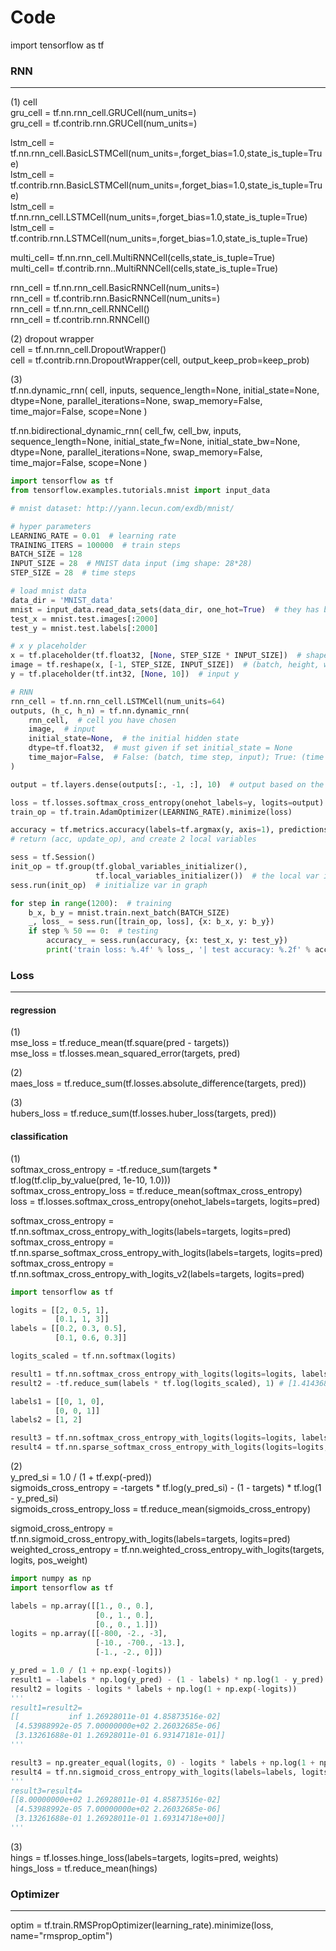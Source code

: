 # Code
import tensorflow as tf

### RNN
---
(1) cell<br/>
gru_cell = tf.nn.rnn_cell.GRUCell(num_units=)<br/>
gru_cell = tf.contrib.rnn.GRUCell(num_units=)

lstm_cell = tf.nn.rnn_cell.BasicLSTMCell(num_units=,forget_bias=1.0,state_is_tuple=True)<br/>
lstm_cell = tf.contrib.rnn.BasicLSTMCell(num_units=,forget_bias=1.0,state_is_tuple=True)<br/>
lstm_cell = tf.nn.rnn_cell.LSTMCell(num_units=,forget_bias=1.0,state_is_tuple=True)<br/>
lstm_cell = tf.contrib.rnn.LSTMCell(num_units=,forget_bias=1.0,state_is_tuple=True)

multi_cell= tf.nn.rnn_cell.MultiRNNCell(cells,state_is_tuple=True)<br/>
multi_cell= tf.contrib.rnn..MultiRNNCell(cells,state_is_tuple=True)

rnn_cell = tf.nn.rnn_cell.BasicRNNCell(num_units=)<br/>
rnn_cell = tf.contrib.rnn.BasicRNNCell(num_units=)<br/>
rnn_cell = tf.nn.rnn_cell.RNNCell()<br/>
rnn_cell = tf.contrib.rnn.RNNCell()

(2) dropout wrapper<br/>
cell = tf.nn.rnn_cell.DropoutWrapper()<br/>
cell = tf.contrib.rnn.DropoutWrapper(cell, output_keep_prob=keep_prob)<br/>

(3)<br/>
tf.nn.dynamic_rnn(
    cell,
    inputs,
    sequence_length=None,
    initial_state=None,
    dtype=None,
    parallel_iterations=None,
    swap_memory=False,
    time_major=False,
    scope=None
)

tf.nn.bidirectional_dynamic_rnn(
    cell_fw,
    cell_bw,
    inputs,
    sequence_length=None,
    initial_state_fw=None,
    initial_state_bw=None,
    dtype=None,
    parallel_iterations=None,
    swap_memory=False,
    time_major=False,
    scope=None
)
``` python
import tensorflow as tf
from tensorflow.examples.tutorials.mnist import input_data

# mnist dataset: http://yann.lecun.com/exdb/mnist/

# hyper parameters
LEARNING_RATE = 0.01  # learning rate
TRAINING_ITERS = 100000  # train steps
BATCH_SIZE = 128
INPUT_SIZE = 28  # MNIST data input (img shape: 28*28)
STEP_SIZE = 28  # time steps

# load mnist data
data_dir = 'MNIST_data'
mnist = input_data.read_data_sets(data_dir, one_hot=True)  # they has been normalized to range (0,1)
test_x = mnist.test.images[:2000]
test_y = mnist.test.labels[:2000]

# x y placeholder
x = tf.placeholder(tf.float32, [None, STEP_SIZE * INPUT_SIZE])  # shape(batch, 784)
image = tf.reshape(x, [-1, STEP_SIZE, INPUT_SIZE])  # (batch, height, width, channel)
y = tf.placeholder(tf.int32, [None, 10])  # input y

# RNN
rnn_cell = tf.nn.rnn_cell.LSTMCell(num_units=64)
outputs, (h_c, h_n) = tf.nn.dynamic_rnn(
    rnn_cell,  # cell you have chosen
    image,  # input
    initial_state=None,  # the initial hidden state
    dtype=tf.float32,  # must given if set initial_state = None
    time_major=False,  # False: (batch, time step, input); True: (time step, batch, input)
)

output = tf.layers.dense(outputs[:, -1, :], 10)  # output based on the last output step

loss = tf.losses.softmax_cross_entropy(onehot_labels=y, logits=output)  # compute cost
train_op = tf.train.AdamOptimizer(LEARNING_RATE).minimize(loss)

accuracy = tf.metrics.accuracy(labels=tf.argmax(y, axis=1), predictions=tf.argmax(output, axis=1), )[1]
# return (acc, update_op), and create 2 local variables

sess = tf.Session()
init_op = tf.group(tf.global_variables_initializer(),
                   tf.local_variables_initializer())  # the local var is for accuracy_op
sess.run(init_op)  # initialize var in graph

for step in range(1200):  # training
    b_x, b_y = mnist.train.next_batch(BATCH_SIZE)
    _, loss_ = sess.run([train_op, loss], {x: b_x, y: b_y})
    if step % 50 == 0:  # testing
        accuracy_ = sess.run(accuracy, {x: test_x, y: test_y})
        print('train loss: %.4f' % loss_, '| test accuracy: %.2f' % accuracy_)
```

### Loss
---
#### regression
(1)<br/>
mse_loss = tf.reduce_mean(tf.square(pred - targets))<br/>
mse_loss = tf.losses.mean_squared_error(targets, pred)

(2)<br/>
maes_loss = tf.reduce_sum(tf.losses.absolute_difference(targets, pred))

(3)<br/>
hubers_loss = tf.reduce_sum(tf.losses.huber_loss(targets, pred))

#### classification
(1)<br/>
softmax_cross_entropy = -tf.reduce_sum(targets * tf.log(tf.clip_by_value(pred, 1e-10, 1.0)))<br/>
softmax_cross_entropy_loss = tf.reduce_mean(softmax_cross_entropy)<br/>
loss = tf.losses.softmax_cross_entropy(onehot_labels=targets, logits=pred)

softmax_cross_entropy = tf.nn.softmax_cross_entropy_with_logits(labels=targets, logits=pred)<br/>
softmax_cross_entropy = tf.nn.sparse_softmax_cross_entropy_with_logits(labels=targets, logits=pred)<br/>
softmax_cross_entropy = tf.nn.softmax_cross_entropy_with_logits_v2(labels=targets, logits=pred)
``` python
import tensorflow as tf

logits = [[2, 0.5, 1],
          [0.1, 1, 3]]
labels = [[0.2, 0.3, 0.5],
          [0.1, 0.6, 0.3]]

logits_scaled = tf.nn.softmax(logits)

result1 = tf.nn.softmax_cross_entropy_with_logits(logits=logits, labels=labels) # [1.4143689 1.6642545]
result2 = -tf.reduce_sum(labels * tf.log(logits_scaled), 1) # [1.4143689 1.6642545]

labels1 = [[0, 1, 0],
          [0, 0, 1]]
labels2 = [1, 2]

result3 = tf.nn.softmax_cross_entropy_with_logits(logits=logits, labels=labels1) # [1.9643688  0.17425454]
result4 = tf.nn.sparse_softmax_cross_entropy_with_logits(logits=logits, labels=labels2) # [1.9643688  0.17425454]
```

(2)<br/>
y_pred_si = 1.0 / (1 + tf.exp(-pred))<br/>
sigmoids_cross_entropy = -targets * tf.log(y_pred_si) - (1 - targets) * tf.log(1 - y_pred_si)<br/>
sigmoids_cross_entropy_loss = tf.reduce_mean(sigmoids_cross_entropy)

sigmoid_cross_entropy = tf.nn.sigmoid_cross_entropy_with_logits(labels=targets, logits=pred)<br/>
weighted_cross_entropy = tf.nn.weighted_cross_entropy_with_logits(targets, logits, pos_weight)
``` python
import numpy as np
import tensorflow as tf

labels = np.array([[1., 0., 0.],
                   [0., 1., 0.],
                   [0., 0., 1.]])
logits = np.array([[-800, -2., -3],
                   [-10., -700., -13.],
                   [-1., -2., 0]])

y_pred = 1.0 / (1 + np.exp(-logits))
result1 = -labels * np.log(y_pred) - (1 - labels) * np.log(1 - y_pred)
result2 = logits - logits * labels + np.log(1 + np.exp(-logits))
'''
result1=result2=
[[           inf 1.26928011e-01 4.85873516e-02]
 [4.53988992e-05 7.00000000e+02 2.26032685e-06]
 [3.13261688e-01 1.26928011e-01 6.93147181e-01]]
'''

result3 = np.greater_equal(logits, 0) - logits * labels + np.log(1 + np.exp(-np.abs(logits)))
result4 = tf.nn.sigmoid_cross_entropy_with_logits(labels=labels, logits=logits)
'''
result3=result4=
[[8.00000000e+02 1.26928011e-01 4.85873516e-02]
 [4.53988992e-05 7.00000000e+02 2.26032685e-06]
 [3.13261688e-01 1.26928011e-01 1.69314718e+00]]
'''
```

(3)<br/>
hings = tf.losses.hinge_loss(labels=targets, logits=pred, weights)<br/>
hings_loss = tf.reduce_mean(hings)

### Optimizer
---
optim = tf.train.RMSPropOptimizer(learning_rate).minimize(loss, name="rmsprop_optim")
